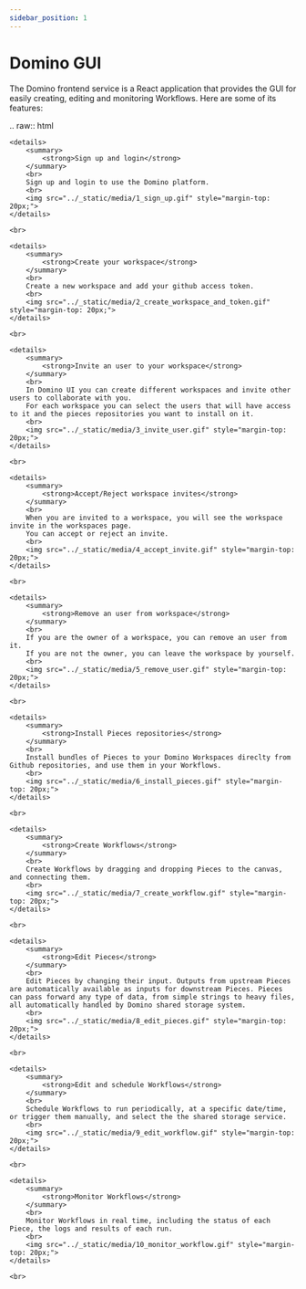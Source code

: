 ```yaml
---
sidebar_position: 1
---
```


# Domino GUI

The Domino frontend service is a React application that provides the GUI for easily creating, editing and monitoring Workflows. Here are some of its features:


.. raw:: html

    <details>
        <summary>
            <strong>Sign up and login</strong>
        </summary>
        <br>
        Sign up and login to use the Domino platform. 
        <br>
        <img src="../_static/media/1_sign_up.gif" style="margin-top: 20px;">
    </details>
    
    <br>

    <details>
        <summary>
            <strong>Create your workspace</strong>
        </summary>
        <br>
        Create a new workspace and add your github access token.
        <br>
        <img src="../_static/media/2_create_workspace_and_token.gif" style="margin-top: 20px;">
    </details>

    <br>

    <details>
        <summary>
            <strong>Invite an user to your workspace</strong>
        </summary>
        <br>
        In Domino UI you can create different workspaces and invite other users to collaborate with you.
        For each workspace you can select the users that will have access to it and the pieces repositories you want to install on it.
        <br>
        <img src="../_static/media/3_invite_user.gif" style="margin-top: 20px;">
    </details>

    <br>

    <details>
        <summary>
            <strong>Accept/Reject workspace invites</strong>
        </summary>
        <br>
        When you are invited to a workspace, you will see the workspace invite in the workspaces page.
        You can accept or reject an invite.
        <br>
        <img src="../_static/media/4_accept_invite.gif" style="margin-top: 20px;">
    </details>

    <br>

    <details>
        <summary>
            <strong>Remove an user from workspace</strong>
        </summary>
        <br>
        If you are the owner of a workspace, you can remove an user from it.
        If you are not the owner, you can leave the workspace by yourself.
        <br>
        <img src="../_static/media/5_remove_user.gif" style="margin-top: 20px;">
    </details>

    <br>

    <details>
        <summary>
            <strong>Install Pieces repositories</strong>
        </summary>
        <br>
        Install bundles of Pieces to your Domino Workspaces direclty from Github repositories, and use them in your Workflows. 
        <br>
        <img src="../_static/media/6_install_pieces.gif" style="margin-top: 20px;">
    </details>

    <br>
    
    <details>
        <summary>
            <strong>Create Workflows</strong>
        </summary>
        <br>
        Create Workflows by dragging and dropping Pieces to the canvas, and connecting them. 
        <br>
        <img src="../_static/media/7_create_workflow.gif" style="margin-top: 20px;">
    </details>

    <br>
    
    <details>
        <summary>
            <strong>Edit Pieces</strong>
        </summary>
        <br>
        Edit Pieces by changing their input. Outputs from upstream Pieces are automatically available as inputs for downstream Pieces. Pieces can pass forward any type of data, from simple strings to heavy files, all automatically handled by Domino shared storage system.
        <br>
        <img src="../_static/media/8_edit_pieces.gif" style="margin-top: 20px;">
    </details>

    <br>
    
    <details>
        <summary>
            <strong>Edit and schedule Workflows</strong>
        </summary>
        <br>
        Schedule Workflows to run periodically, at a specific date/time, or trigger them manually, and select the the shared storage service.
        <br>
        <img src="../_static/media/9_edit_workflow.gif" style="margin-top: 20px;">
    </details>

    <br>
    
    <details>
        <summary>
            <strong>Monitor Workflows</strong>
        </summary>
        <br>
        Monitor Workflows in real time, including the status of each Piece, the logs and results of each run.
        <br>
        <img src="../_static/media/10_monitor_workflow.gif" style="margin-top: 20px;">
    </details>

    <br>